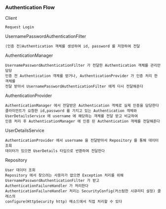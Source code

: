 ### Authentication Flow

Client

    Request Login

UsernamePasswordAuthenticationFilter

    (인증 전)Authentication 객체를 생성하여 id, password 를 저장하여 전달

AuthenticationManager

    UsernamePasswordAuthenticationFilter 가 전달한 Authentication 객체를 관리만 담당
    인증 전 Authentication 객체를 받거나, AuthenticationProvider 가 인증 처리 한 객체를
    전달 받아서 UsernamePasswordAuthenticationFilter 에게 다시 전달해준다

AuthenticationProvider

    AuthenticationManager 에서 전달받은 Authentication 객체로 실제 인증을 담당한다
    클라이언트가 요청한 id,password 를 가지고 있는 Authentication 객체와
    UserDetailsService 에 username 에 해당하는 객체를 전달 받고 비교하여
    인증 처리 후 AuthenticationManager 에 인증 된 Authentication 객체를 전달해준다

UserDetailsService

    AuthenticationProvider 에서 username 을 전달받아서 Repository 를 통해 데이터 조회
    데이터가 있으면 UserDetails 타입으로 반환하여 전달한다

Repository

    User 데이터 조회
    Repository 에서 찾으려는 사용자가 없으면 Exception 처리를 위해
    UsernamePasswordAuthenticationFilter 가 받고 AuthenticationFailureHandler 가 처리한다
    AuthenticationFailureHandler 처리는 SecurityConfig(커스텀한 시큐리티 설정) 클래스의
    configure(HttpSecurity http) 메소드에서 직접 처리할 수 있다
